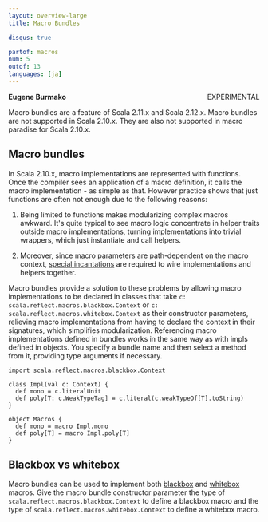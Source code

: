 ```yaml
---
layout: overview-large
title: Macro Bundles

disqus: true

partof: macros
num: 5
outof: 13
languages: [ja]
---
```

<span class="label warning" style="float: right;">EXPERIMENTAL</span>

**Eugene Burmako**

Macro bundles are a feature of Scala 2.11.x and Scala 2.12.x. Macro bundles are not supported in Scala 2.10.x. They are also not supported in macro paradise for Scala 2.10.x.

## Macro bundles

In Scala 2.10.x, macro implementations are represented with functions. Once the compiler sees an application of a macro definition,
it calls the macro implementation - as simple as that. However practice shows that just functions are often not enough due to the
following reasons:

1. Being limited to functions makes modularizing complex macros awkward. It's quite typical to see macro logic concentrate in helper
traits outside macro implementations, turning implementations into trivial wrappers, which just instantiate and call helpers.

2. Moreover, since macro parameters are path-dependent on the macro context, [special incantations](/overviews/macros/overview.html#writing_bigger_macros) are required to wire implementations and helpers together.

Macro bundles provide a solution to these problems by allowing macro implementations to be declared in classes that take
`c: scala.reflect.macros.blackbox.Context` or `c: scala.reflect.macros.whitebox.Context` as their constructor parameters, relieving macro implementations from having
to declare the context in their signatures, which simplifies modularization. Referencing macro implementations defined in bundles
works in the same way as with impls defined in objects. You specify a bundle name and then select a method from it,
providing type arguments if necessary.

    import scala.reflect.macros.blackbox.Context

    class Impl(val c: Context) {
      def mono = c.literalUnit
      def poly[T: c.WeakTypeTag] = c.literal(c.weakTypeOf[T].toString)
    }

    object Macros {
      def mono = macro Impl.mono
      def poly[T] = macro Impl.poly[T]
    }

## Blackbox vs whitebox

Macro bundles can be used to implement both [blackbox](/overviews/macros/blackbox-whitebox.html) and [whitebox](/overviews/macros/blackbox-whitebox.html) macros. Give the macro bundle constructor parameter the type of `scala.reflect.macros.blackbox.Context` to define a blackbox macro and  the type of `scala.reflect.macros.whitebox.Context` to define a whitebox macro.
